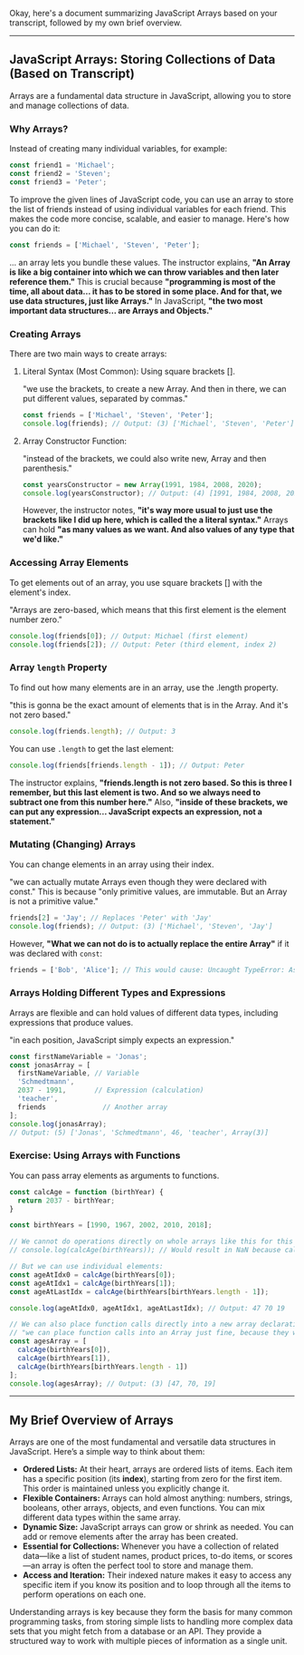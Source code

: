 Okay, here's a document summarizing JavaScript Arrays based on your transcript, followed by my own brief overview.

---

## JavaScript Arrays: Storing Collections of Data (Based on Transcript)

Arrays are a fundamental data structure in JavaScript, allowing you to store and manage collections of data.

### Why Arrays?

Instead of creating many individual variables, for example:



```JavaScript
const friend1 = 'Michael';
const friend2 = 'Steven';
const friend3 = 'Peter';
```



To improve the given lines of JavaScript code, you can use an array to store the list of friends instead of using individual variables for each friend. This makes the code more concise, scalable, and easier to manage. Here's how you can do it:

```javascript
const friends = ['Michael', 'Steven', 'Peter'];
```




... an array lets you bundle these values. The instructor explains, **"An Array is like a big container into which we can throw variables and then later reference them."** This is crucial because **"programming is most of the time, all about data... it has to be stored in some place. And for that, we use data structures, just like Arrays."** In JavaScript, **"the two most important data structures... are Arrays and Objects."**

### Creating Arrays

There are two main ways to create arrays:

1. Literal Syntax (Most Common): Using square brackets [].
    
    "we use the brackets, to create a new Array. And then in there, we can put different values, separated by commas."
    
    
    
    ```JavaScript
    const friends = ['Michael', 'Steven', 'Peter'];
    console.log(friends); // Output: (3) ['Michael', 'Steven', 'Peter']
    ```
    
2. Array Constructor Function:
    
    "instead of the brackets, we could also write new, Array and then parenthesis."
    
    
    
    ```JavaScript
    const yearsConstructor = new Array(1991, 1984, 2008, 2020);
    console.log(yearsConstructor); // Output: (4) [1991, 1984, 2008, 2020]
    ```
    
    However, the instructor notes, **"it's way more usual to just use the brackets like I did up here, which is called the a literal syntax."** Arrays can hold **"as many values as we want. And also values of any type that we'd like."**
    

### Accessing Array Elements

To get elements out of an array, you use square brackets [] with the element's index.

"Arrays are zero-based, which means that this first element is the element number zero."



```JavaScript
console.log(friends[0]); // Output: Michael (first element)
console.log(friends[2]); // Output: Peter (third element, index 2)
```

### Array `length` Property

To find out how many elements are in an array, use the .length property.

"this is gonna be the exact amount of elements that is in the Array. And it's not zero based."



```JavaScript
console.log(friends.length); // Output: 3
```

You can use `.length` to get the last element:



```JavaScript
console.log(friends[friends.length - 1]); // Output: Peter
```

The instructor explains, **"friends.length is not zero based. So this is three I remember, but this last element is two. And so we always need to subtract one from this number here."** Also, **"inside of these brackets, we can put any expression... JavaScript expects an expression, not a statement."**

### Mutating (Changing) Arrays

You can change elements in an array using their index.

"we can actually mutate Arrays even though they were declared with const." This is because "only primitive values, are immutable. But an Array is not a primitive value."



```JavaScript
friends[2] = 'Jay'; // Replaces 'Peter' with 'Jay'
console.log(friends); // Output: (3) ['Michael', 'Steven', 'Jay']
```

However, **"What we can not do is to actually replace the entire Array"** if it was declared with `const`:


```JavaScript
friends = ['Bob', 'Alice']; // This would cause: Uncaught TypeError: Assignment to constant variable.
```

### Arrays Holding Different Types and Expressions

Arrays are flexible and can hold values of different data types, including expressions that produce values.

"in each position, JavaScript simply expects an expression."



```JavaScript
const firstNameVariable = 'Jonas';
const jonasArray = [
  firstNameVariable, // Variable
  'Schmedtmann',
  2037 - 1991,       // Expression (calculation)
  'teacher',
  friends              // Another array
];
console.log(jonasArray);
// Output: (5) ['Jonas', 'Schmedtmann', 46, 'teacher', Array(3)]
```

### Exercise: Using Arrays with Functions

You can pass array elements as arguments to functions.



```JavaScript
const calcAge = function (birthYear) {
  return 2037 - birthYear;
}

const birthYears = [1990, 1967, 2002, 2010, 2018];

// We cannot do operations directly on whole arrays like this for this function:
// console.log(calcAge(birthYears)); // Would result in NaN because calcAge expects a single number

// But we can use individual elements:
const ageAtIdx0 = calcAge(birthYears[0]);
const ageAtIdx1 = calcAge(birthYears[1]);
const ageAtLastIdx = calcAge(birthYears[birthYears.length - 1]);

console.log(ageAtIdx0, ageAtIdx1, ageAtLastIdx); // Output: 47 70 19

// We can also place function calls directly into a new array declaration:
// "we can place function calls into an Array just fine, because they will produce a value."
const agesArray = [
  calcAge(birthYears[0]),
  calcAge(birthYears[1]),
  calcAge(birthYears[birthYears.length - 1])
];
console.log(agesArray); // Output: (3) [47, 70, 19]
```

---

## My Brief Overview of Arrays

Arrays are one of the most fundamental and versatile data structures in JavaScript. Here’s a simple way to think about them:

- **Ordered Lists:** At their heart, arrays are ordered lists of items. Each item has a specific position (its **index**), starting from zero for the first item. This order is maintained unless you explicitly change it.
- **Flexible Containers:** Arrays can hold almost anything: numbers, strings, booleans, other arrays, objects, and even functions. You can mix different data types within the same array.
- **Dynamic Size:** JavaScript arrays can grow or shrink as needed. You can add or remove elements after the array has been created.
- **Essential for Collections:** Whenever you have a collection of related data—like a list of student names, product prices, to-do items, or scores—an array is often the perfect tool to store and manage them.
- **Access and Iteration:** Their indexed nature makes it easy to access any specific item if you know its position and to loop through all the items to perform operations on each one.

Understanding arrays is key because they form the basis for many common programming tasks, from storing simple lists to handling more complex data sets that you might fetch from a database or an API. They provide a structured way to work with multiple pieces of information as a single unit.